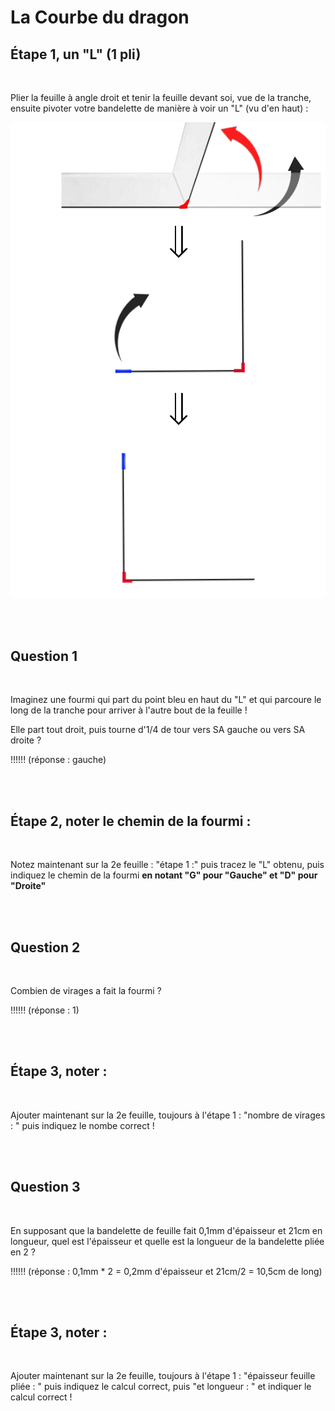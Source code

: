 # La Courbe du dragon

## Étape 1, un "L" (1 pli)

<br>

Plier la feuille à angle droit et tenir la feuille devant soi, vue de la tranche, ensuite pivoter votre bandelette de manière à voir un "L" (vu d'en haut) :

![Etape1](img/step1.png) 

<br><br>

## Question 1

<br>

Imaginez une fourmi qui part du point bleu en haut du "L" et qui parcoure le long de la tranche pour arriver à l'autre bout de la feuille !

Elle part tout droit, puis tourne d'1/4 de tour vers SA gauche ou vers SA droite ?

!!!!!! (réponse : gauche)

<br><br>

## Étape 2, noter le chemin de la fourmi :

<br>

Notez maintenant sur la 2e feuille : "étape 1 :" puis tracez le "L" obtenu, puis indiquez le chemin de la fourmi **en notant "G" pour "Gauche" et "D" pour "Droite"**

<br><br>

## Question 2

<br>

Combien de virages a fait la fourmi ?

!!!!!! (réponse : 1)

<br><br>

## Étape 3, noter :

<br>

Ajouter maintenant sur la 2e feuille, toujours à l'étape 1 : "nombre de virages : " puis indiquez le nombe correct ! 

<br><br>

## Question 3

<br>

En supposant que la bandelette de feuille fait 0,1mm d'épaisseur et 21cm en longueur, quel est l'épaisseur et quelle est la longueur de la bandelette pliée en 2 ?

!!!!!! (réponse : 0,1mm * 2 = 0,2mm d'épaisseur et 21cm/2 = 10,5cm de long)

<br><br>

## Étape 3, noter :

<br>

Ajouter maintenant sur la 2e feuille, toujours à l'étape 1 : "épaisseur feuille pliée : " puis indiquez le calcul correct, puis "et longueur : " et indiquer le calcul correct !
